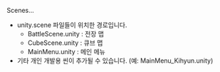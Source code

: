 Scenes\...

- unity.scene 파일들이 위치한 경로입니다.
  - BattleScene.unity : 전장 맵
  - CubeScene.unity : 큐브 맵
  - MainMenu.unity : 메인 메뉴
- 기타 개인 개발용 씬이 추가될 수 있습니다. (예: MainMenu_Kihyun.unity) 